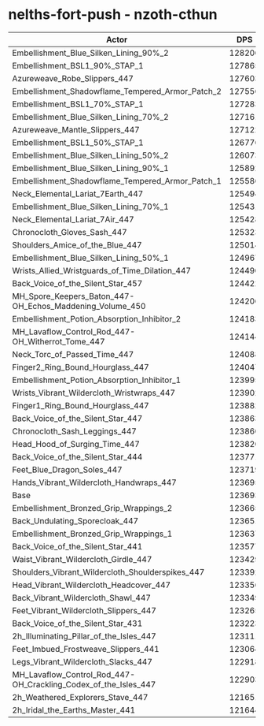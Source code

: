 # nelths-fort-push - nzoth-cthun
| Actor | DPS | Increase |
|---|:---:|:---:|
|Embellishment_Blue_Silken_Lining_90%_2|128206|3.65%|
|Embellishment_BSL1_90%_STAP_1|127865|3.37%|
|Azureweave_Robe_Slippers_447|127603|3.16%|
|Embellishment_Shadowflame_Tempered_Armor_Patch_2|127556|3.12%|
|Embellishment_BSL1_70%_STAP_1|127283|2.90%|
|Embellishment_Blue_Silken_Lining_70%_2|127161|2.80%|
|Azureweave_Mantle_Slippers_447|127122|2.77%|
|Embellishment_BSL1_50%_STAP_1|126776|2.49%|
|Embellishment_Blue_Silken_Lining_50%_2|126073|1.92%|
|Embellishment_Blue_Silken_Lining_90%_1|125892|1.78%|
|Embellishment_Shadowflame_Tempered_Armor_Patch_1|125586|1.53%|
|Neck_Elemental_Lariat_7Earth_447|125494|1.46%|
|Embellishment_Blue_Silken_Lining_70%_1|125431|1.41%|
|Neck_Elemental_Lariat_7Air_447|125428|1.40%|
|Chronocloth_Gloves_Sash_447|125323|1.32%|
|Shoulders_Amice_of_the_Blue_447|125014|1.07%|
|Embellishment_Blue_Silken_Lining_50%_1|124967|1.03%|
|Wrists_Allied_Wristguards_of_Time_Dilation_447|124490|0.64%|
|Back_Voice_of_the_Silent_Star_457|124422|0.59%|
|MH_Spore_Keepers_Baton_447-OH_Echos_Maddening_Volume_450|124206|0.41%|
|Embellishment_Potion_Absorption_Inhibitor_2|124183|0.40%|
|MH_Lavaflow_Control_Rod_447-OH_Witherrot_Tome_447|124144|0.36%|
|Neck_Torc_of_Passed_Time_447|124088|0.32%|
|Finger2_Ring_Bound_Hourglass_447|124047|0.29%|
|Embellishment_Potion_Absorption_Inhibitor_1|123995|0.24%|
|Wrists_Vibrant_Wildercloth_Wristwraps_447|123902|0.17%|
|Finger1_Ring_Bound_Hourglass_447|123882|0.15%|
|Back_Voice_of_the_Silent_Star_447|123863|0.14%|
|Chronocloth_Sash_Leggings_447|123860|0.14%|
|Head_Hood_of_Surging_Time_447|123820|0.10%|
|Back_Voice_of_the_Silent_Star_444|123771|0.06%|
|Feet_Blue_Dragon_Soles_447|123719|0.02%|
|Hands_Vibrant_Wildercloth_Handwraps_447|123695|0.00%|
|Base|123693|0.00%|
|Embellishment_Bronzed_Grip_Wrappings_2|123665|-0.02%|
|Back_Undulating_Sporecloak_447|123651|-0.03%|
|Embellishment_Bronzed_Grip_Wrappings_1|123637|-0.05%|
|Back_Voice_of_the_Silent_Star_441|123577|-0.09%|
|Waist_Vibrant_Wildercloth_Girdle_447|123429|-0.21%|
|Shoulders_Vibrant_Wildercloth_Shoulderspikes_447|123392|-0.24%|
|Head_Vibrant_Wildercloth_Headcover_447|123356|-0.27%|
|Back_Vibrant_Wildercloth_Shawl_447|123349|-0.28%|
|Feet_Vibrant_Wildercloth_Slippers_447|123265|-0.35%|
|Back_Voice_of_the_Silent_Star_431|123223|-0.38%|
|2h_Illuminating_Pillar_of_the_Isles_447|123111|-0.47%|
|Feet_Imbued_Frostweave_Slippers_441|123064|-0.51%|
|Legs_Vibrant_Wildercloth_Slacks_447|122918|-0.63%|
|MH_Lavaflow_Control_Rod_447-OH_Crackling_Codex_of_the_Isles_447|122903|-0.64%|
|2h_Weathered_Explorers_Stave_447|121651|-1.65%|
|2h_Iridal_the_Earths_Master_441|121644|-1.66%|
